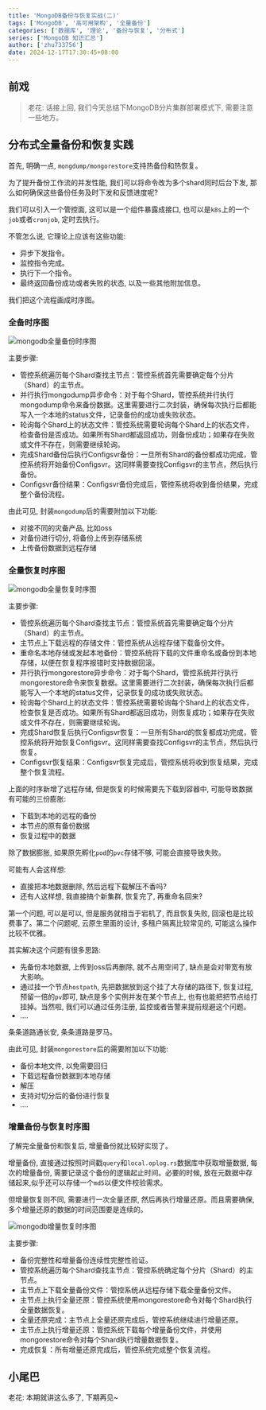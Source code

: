 ```yaml
---
title: 'MongoDB备份与恢复实战(二)'
tags: ['MongoDB', '高可用架构', '全量备份']
categories: ['数据库', '理论', '备份与恢复', '分布式']
series: ['MongoDB 知识汇总']
author: ['zhu733756']
date: 2024-12-17T17:30:45+08:00
---
```

## 前戏

> 老花: 话接上回, 我们今天总结下MongoDB分片集群部署模式下, 需要注意一些地方。


## 分布式全量备份和恢复实践

首先, 明确一点, `mongdump/mongorestore`支持热备份和热恢复。

为了提升备份工作流的并发性能, 我们可以将命令改为多个shard同时后台下发, 那么如何确保这些备份任务及时下发和反馈进度呢? 

我们可以引入一个管控面, 这可以是一个组件暴露成接口, 也可以是`k8s`上的一个`job`或者`cronjob`, 定时去执行。

不管怎么说, 它理论上应该有这些功能:

- 异步下发指令。
- 监控指令完成。
- 执行下一个指令。
- 最终返回备份成功或者失败的状态, 以及一些其他附加信息。

我们把这个流程画成时序图。

### 全备时序图

![mongodb全量备份时序图](/posts/mongodb_sharded_cluster_backup_restore_2_guide/mongodb全量备份时序图.png)


主要步骤:
- 管控系统遍历每个Shard查找主节点：管控系统首先需要确定每个分片（Shard）的主节点。
- 并行执行mongodump异步命令：对于每个Shard，管控系统并行执行mongodump命令来备份数据。这里需要进行二次封装，确保每次执行后都能写入一个本地的status文件，记录备份的成功或失败状态。
- 轮询每个Shard上的状态文件：管控系统需要轮询每个Shard上的状态文件，检查备份是否成功。如果所有Shard都返回成功，则备份成功；如果存在失败或文件不存在，则需要继续轮询。
- 完成Shard备份后执行Configsvr备份：一旦所有Shard的备份都成功完成，管控系统将开始备份Configsvr。这同样需要查找Configsvr的主节点，然后执行备份。
- Configsvr备份结果：Configsvr备份完成后，管控系统将收到备份结果，完成整个备份流程。

由此可见, 封装`mongodump`后的需要附加以下功能:
- 对接不同的灾备产品, 比如oss
- 对备份进行切分, 将备份上传到存储系统
- 上传备份数据到远程存储

### 全量恢复时序图

![mongodb全量恢复时序图](/posts/mongodb_sharded_cluster_backup_restore_2_guide/mongodb全量恢复时序图.png)

主要步骤:
- 管控系统遍历每个Shard查找主节点：管控系统首先需要确定每个分片（Shard）的主节点。
- 主节点上下载远程的存储文件：管控系统从远程存储下载备份文件。
- 重命名本地存储或发起本地备份：管控系统将下载的文件重命名或备份到本地存储，以便在恢复程序报错时支持数据回滚。
- 并行执行mongorestore异步命令：对于每个Shard，管控系统并行执行mongorestore命令来恢复数据。这里需要进行二次封装，确保每次执行后都能写入一个本地的status文件，记录恢复的成功或失败状态。
- 轮询每个Shard上的状态文件：管控系统需要轮询每个Shard上的状态文件，检查恢复是否成功。如果所有Shard都返回成功，则恢复成功；如果存在失败或文件不存在，则需要继续轮询。
- 完成Shard恢复后执行Configsvr恢复：一旦所有Shard的恢复都成功完成，管控系统将开始恢复Configsvr。这同样需要查找Configsvr的主节点，然后执行恢复。
- Configsvr恢复结果：Configsvr恢复完成后，管控系统将收到恢复结果，完成整个恢复流程。


上面的时序新增了远程存储, 但是恢复的时候需要先下载到容器中, 可能导致数据有可能的三份膨胀:
- 下载到本地的远程的备份
- 本节点的原有备份数据
- 恢复过程中的数据

除了数据膨胀, 如果原先孵化`pod`的`pvc`存储不够, 可能会直接导致失败。

可能有人会这样想: 
- 直接把本地数据删除, 然后远程下载解压不香吗?
- 还有人这样想, 我直接搞个新集群, 恢复完了, 再重命名回来? 

第一个问题, 可以是可以, 但是服务就相当于宕机了, 而且恢复失败, 回滚也是比较费事了。第二个问题呢, 云原生里面的设计, 多租户隔离比较常见的, 可能这么操作比较不优雅。

其实解决这个问题有很多思路:

- 先备份本地数据, 上传到oss后再删除, 就不占用空间了, 缺点是会对带宽有放大影响。
- 通过挂一个节点`hostpath`, 先把数据放到这个挂了大存储的路径下, 恢复过程, 预留一倍的`pv`即可, 缺点是多个实例并发在某个节点上, 也有也能把把节点给打挂掉。当然啦, 我们可以通过任务注册, 监控或者告警来提前规避这个问题。
- ....

条条道路通长安, 条条道路是罗马。

由此可见, 封装`mongorestore`后的需要附加以下功能:
- 备份本地文件, 以免需要回归
- 下载远程备份数据到本地存储
- 解压
- 支持对切分后的备份进行恢复
- ....

### 增量备份与恢复时序图

了解完全量备份和恢复后, 增量备份就比较好实现了。

增量备份, 直接通过按照时间戳`query`和`local.oplog.rs`数据库中获取增量数据, 每次的增量备份, 需要记录这个备份的逻辑起止时间。必要的时候, 放在元数据中存储起来,似乎还可以存储一个`md5`以便文件校验需求。

但增量恢复则不同, 需要进行一次全量还原, 然后再执行增量还原。而且需要确保, 多个增量还原的数据的时间范围要是连续的。

![mongodb增量恢复时序图](/posts/mongodb_sharded_cluster_backup_restore_2_guide/mongodb增量备份恢复时序图.png)

主要步骤:
- 备份完整性和增量备份连续性完整性验证。
- 管控系统遍历每个Shard查找主节点：管控系统确定每个分片（Shard）的主节点。
- 主节点上下载全量备份文件：管控系统从远程存储下载全量备份文件。
- 主节点上执行全量还原：管控系统使用mongorestore命令对每个Shard执行全量数据恢复。
- 全量还原完成：主节点上全量还原完成后，管控系统继续进行增量还原。
- 主节点上执行增量还原：管控系统下载每个增量备份文件，并使用mongorestore命令对每个Shard执行增量数据恢复。
- 完成恢复：所有增量还原完成后，管控系统完成整个恢复流程。

## 小尾巴

老花: 本期就讲这么多了, 下期再见~

